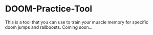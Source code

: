 # DOOM-Practice-Tool
This is a tool that you can use to train your muscle memory for specific doom jumps and railboosts.
Coming soon...
